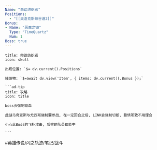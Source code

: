 ```yaml
---
Name: "命运纺织者"
Positions: 
  - "[[奥洛克斯峡谷道2]]"
Bonus: 
- Name: "恶魔之镰"
  Type: "TimeQuartz"
  Num: 1
Boss: true
---
```

````ad-danger
title: 命运纺织者
icon: skull

出现位置: `$= dv.current().Positions`

掉落物: `$=await dv.view('Item', { items: dv.current().Bonus });`

```ad-tip
title: 攻略
icon: title

boss会强制锁血

此战马奇亚斯与尤西斯强制要参战, 在一定回合之后, LINK会强制切断, 剧情所致不用理会

小心此Boss的飞扑攻击, 后排的队员都能中

```
````

#英雄传说/闪之轨迹/笔记/战斗